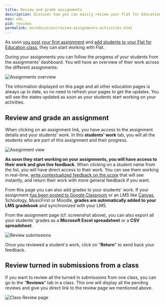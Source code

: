 ```yaml
---
title: Review and grade assignments
description: Discover how you can easily review your Flat for Education assignments and grade students' work
nav: edu
pid: reviews
permalink: en/education/review-assignments-activities.html
---
```


As soon [you post your first assignment](/help/en/education/assignments-activities.html) and [add students to your Flat for Education class](/help/en/education/invite-students.html), they can start working with Flat.

During your assignments you can follow the progress of your students from the assignments' dashboard. You will have an overview of their work across  the different assignments:

![Assignments overview](/help/assets/img/edu/class-assignments-list-overview.png)

The information displayed on this page and all other education pages is always up to date, so no need to refresh your pages to get the updates. You will see the states updated as soon as your students start working on your activities.

## Review and grade an assignment

When clicking on an assignment link, you have access to the assignment details and your students' work. In this **students' work** tab, you will all the students who are part of this assignment and their progress.

![Assignment view](/help/assets/img/edu/class-assignments-view-started.png)

**As soon they start working on your assignments, you will have access to their work and give live feedback**. When clicking on a student name from the list, you will have direct access to their work. You can see them working in real-time, [write contextualized feedback on the score](/help/en/music-notation-software/inline-comments.html) that will see instantly, and return their work with more general feedback if you want.

From this page you can also add grades to your students' work. If your assignment [has been posted to Google Classroom](/help/en/education/google-classroom/) or an LMS like [Canvas](/help/en/education/canvas-lms/), Schoology, MusicFirst or Moodle, **grades are automatically added to your LMS gradebook** and synchronized with your LMS. 

From the assignment page (cf. screenshot above), you can also export all your students' grades as a **Microsoft Excel spreadsheet** or a **CSV spreadsheet**.

![Review submissions](/help/assets/img/edu/assignment-review-inline-comment.png)

Once you reviewed a student's work, click on "**Return**" to send back your feedback.

## Review turned in submissions from a class

If you want to review all the turned in submissions from one class, you can go to the "**Reviews**" tab in a class. This one will display all the pending reviews and give you direct link to the review page we mentioned above.

![Class Review page](/help/assets/img/edu/class-review-list.png)